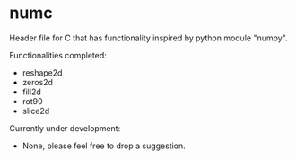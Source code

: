 # numc
Header file for C that has functionality inspired by python module "numpy".

Functionalities completed:  
* reshape2d
* zeros2d
* fill2d
* rot90
* slice2d

Currently under development:  
* None, please feel free to drop a suggestion.
